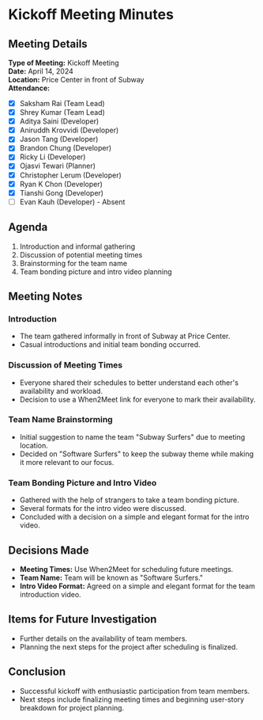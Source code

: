 # Kickoff Meeting Minutes

## Meeting Details
**Type of Meeting:** Kickoff Meeting  
**Date:** April 14, 2024  
**Location:** Price Center in front of Subway  
**Attendance:**    
- [x] Saksham Rai (Team Lead)
- [x] Shrey Kumar (Team Lead)
- [x] Aditya Saini (Developer)
- [x] Aniruddh Krovvidi (Developer)
- [x] Jason Tang (Developer)
- [x] Brandon Chung (Developer)
- [x] Ricky Li (Developer)
- [x] Ojasvi Tewari (Planner)
- [x] Christopher Lerum (Developer)
- [x] Ryan K Chon (Developer)
- [x] Tianshi Gong (Developer)
- [ ] Evan Kauh (Developer)  - Absent 

## Agenda
1. Introduction and informal gathering
2. Discussion of potential meeting times
3. Brainstorming for the team name
4. Team bonding picture and intro video planning

## Meeting Notes

### Introduction
- The team gathered informally in front of Subway at Price Center.
- Casual introductions and initial team bonding occurred.

### Discussion of Meeting Times
- Everyone shared their schedules to better understand each other's availability and workload.
- Decision to use a When2Meet link for everyone to mark their availability.

### Team Name Brainstorming
- Initial suggestion to name the team "Subway Surfers" due to meeting location.
- Decided on "Software Surfers" to keep the subway theme while making it more relevant to our focus.

### Team Bonding Picture and Intro Video
- Gathered with the help of strangers to take a team bonding picture.
- Several formats for the intro video were discussed.
- Concluded with a decision on a simple and elegant format for the intro video.

## Decisions Made
- **Meeting Times:** Use When2Meet for scheduling future meetings.
- **Team Name:** Team will be known as "Software Surfers."
- **Intro Video Format:** Agreed on a simple and elegant format for the team introduction video.

## Items for Future Investigation
- Further details on the availability of team members.
- Planning the next steps for the project after scheduling is finalized.

## Conclusion
- Successful kickoff with enthusiastic participation from team members.
- Next steps include finalizing meeting times and beginning user-story breakdown for project planning.
